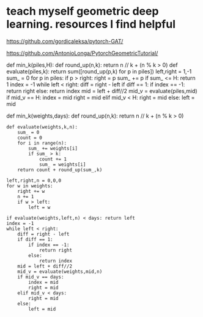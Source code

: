 # teach myself geometric deep learning. resources I find helpful 
https://github.com/gordicaleksa/pytorch-GAT/

https://github.com/AntonioLonga/PytorchGeometricTutorial/

def min_k(piles,H):
    def round_up(n,k):
        return n // k + (n % k > 0)
    def evaluate(piles,k):
        return sum([round_up(p,k) for p in piles])
    left,right = 1,-1
    sum_ = 0
    for p in piles:
        if p > right:
            right = p
        sum_ += p
    if sum_ <= H: return 1
    index = -1
    while left < right:
        diff = right - left
        if diff == 1:
            if index == -1:
                return right
            else:
                return index
        mid = left + diff//2
        mid_v = evaluate(piles,mid)
        if mid_v == H:
            index = mid
            right = mid
        elif mid_v < H:
            right = mid
        else:
            left = mid

def min_k(weights,days):
    def round_up(n,k):
        return n // k + (n % k > 0)

    def evaluate(weights,k,n):
        sum_ = 0
        count = 0
        for i in range(n):
            sum_ += weights[i]
            if sum_ > k:
                count += 1
                sum_ = weights[i]
        return count + round_up(sum_,k)
    
    left,right,n = 0,0,0
    for w in weights:
        right += w
        n += 1
        if w > left:
            left = w
    
    if evaluate(weights,left,n) < days: return left
    index = -1
    while left < right:
        diff = right - left
        if diff == 1:
            if index == -1:
                return right
            else:
                return index
        mid = left + diff//2
        mid_v = evaluate(weights,mid,n)
        if mid_v == days:
            index = mid
            right = mid
        elif mid_v < days:
            right = mid
        else:
            left = mid        
